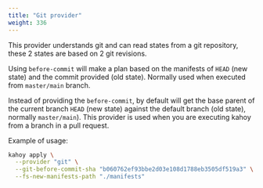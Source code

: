 ```yaml
---
title: "Git provider"
weight: 336
---
```


This provider understands git and can read states from a git repository, these 2 states are based on 2 git revisions.

Using `before-commit` will make a plan based on the manifests of `HEAD` (new state) and the commit provided (old state). Normally used when executed from `master/main` branch.

Instead of providing the `before-commit`, by default will get the base parent of the current branch `HEAD` (new state) against the default branch (old state), normally `master/main`). This provider is used when you are executing kahoy from a branch in a pull request.

Example of usage:

```bash
kahoy apply \
  --provider "git" \
  --git-before-commit-sha "b060762ef93bbe2d03e108d1788eb3505df519a3" \
  --fs-new-manifests-path "./manifests"
```
